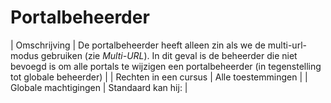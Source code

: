 # Portalbeheerder

| Omschrijving | De portalbeheerder heeft alleen zin als we de multi-url-modus gebruiken \(zie _Multi-URL_\). In dit geval is de beheerder die niet bevoegd is om alle portals te wijzigen een portalbeheerder \(in tegenstelling tot globale beheerder\) |
| Rechten in een cursus | Alle toestemmingen |
| Globale machtigingen | Standaard kan hij: |

